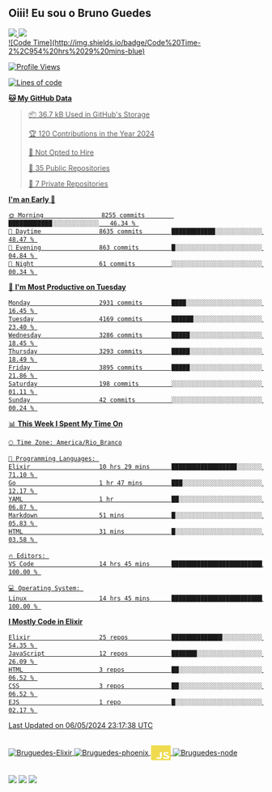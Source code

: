 ## Oiii! Eu sou o Bruno Guedes
 <div>
  <a href="https://github.com/bruguedes">
  <img height="180em" src="https://github-readme-stats.vercel.app/api?username=bruguedes&show_icons=true&theme=dark&include_all_commits=true&count_private=true"/>
  <img height="180em" src="https://github-readme-stats.vercel.app/api/top-langs/?username=bruguedes&layout=compact&langs_count=7&theme=dark"/>
</div>
<div>
  <!--START_SECTION:waka-->
![Code Time](http://img.shields.io/badge/Code%20Time-2%2C954%20hrs%2029%20mins-blue)

![Profile Views](http://img.shields.io/badge/Profile%20Views-150-blue)

![Lines of code](https://img.shields.io/badge/From%20Hello%20World%20I%27ve%20Written-4.1%20million%20lines%20of%20code-blue)

**🐱 My GitHub Data** 

> 📦 36.7 kB Used in GitHub's Storage 
 > 
> 🏆 120 Contributions in the Year 2024
 > 
> 🚫 Not Opted to Hire
 > 
> 📜 35 Public Repositories 
 > 
> 🔑 7 Private Repositories 
 > 
**I'm an Early 🐤** 

```text
🌞 Morning                8255 commits        ████████████░░░░░░░░░░░░░   46.34 % 
🌆 Daytime                8635 commits        ████████████░░░░░░░░░░░░░   48.47 % 
🌃 Evening                863 commits         █░░░░░░░░░░░░░░░░░░░░░░░░   04.84 % 
🌙 Night                  61 commits          ░░░░░░░░░░░░░░░░░░░░░░░░░   00.34 % 
```
📅 **I'm Most Productive on Tuesday** 

```text
Monday                   2931 commits        ████░░░░░░░░░░░░░░░░░░░░░   16.45 % 
Tuesday                  4169 commits        ██████░░░░░░░░░░░░░░░░░░░   23.40 % 
Wednesday                3286 commits        █████░░░░░░░░░░░░░░░░░░░░   18.45 % 
Thursday                 3293 commits        █████░░░░░░░░░░░░░░░░░░░░   18.49 % 
Friday                   3895 commits        █████░░░░░░░░░░░░░░░░░░░░   21.86 % 
Saturday                 198 commits         ░░░░░░░░░░░░░░░░░░░░░░░░░   01.11 % 
Sunday                   42 commits          ░░░░░░░░░░░░░░░░░░░░░░░░░   00.24 % 
```


📊 **This Week I Spent My Time On** 

```text
🕑︎ Time Zone: America/Rio_Branco

💬 Programming Languages: 
Elixir                   10 hrs 29 mins      ██████████████████░░░░░░░   71.10 % 
Go                       1 hr 47 mins        ███░░░░░░░░░░░░░░░░░░░░░░   12.17 % 
YAML                     1 hr                ██░░░░░░░░░░░░░░░░░░░░░░░   06.87 % 
Markdown                 51 mins             █░░░░░░░░░░░░░░░░░░░░░░░░   05.83 % 
HTML                     31 mins             █░░░░░░░░░░░░░░░░░░░░░░░░   03.58 % 

🔥 Editors: 
VS Code                  14 hrs 45 mins      █████████████████████████   100.00 % 

💻 Operating System: 
Linux                    14 hrs 45 mins      █████████████████████████   100.00 % 
```

**I Mostly Code in Elixir** 

```text
Elixir                   25 repos            ██████████████░░░░░░░░░░░   54.35 % 
JavaScript               12 repos            ███████░░░░░░░░░░░░░░░░░░   26.09 % 
HTML                     3 repos             ██░░░░░░░░░░░░░░░░░░░░░░░   06.52 % 
CSS                      3 repos             ██░░░░░░░░░░░░░░░░░░░░░░░   06.52 % 
EJS                      1 repo              █░░░░░░░░░░░░░░░░░░░░░░░░   02.17 % 
```




 Last Updated on 06/05/2024 23:17:38 UTC
<!--END_SECTION:waka-->
</div>
<div style="display: inline_block"><br>
  <img align="center" alt="Bruguedes-Elixir" height="30" width="40" src="https://cdn.jsdelivr.net/gh/devicons/devicon/icons/elixir/elixir-original.svg">
   <img align="center" alt="Bruguedes-phoenix" height="30" width="40" src="https://cdn.jsdelivr.net/gh/devicons/devicon/icons/phoenix/phoenix-original.svg">
  <img align="center" alt="Bruguedes-JavaScript" height="30" width="40" src="https://raw.githubusercontent.com/devicons/devicon/master/icons/javascript/javascript-plain.svg">
  <img align="center" alt="Bruguedes-node" height="30" width="40" src="https://cdn.jsdelivr.net/gh/devicons/devicon/icons/nodejs/nodejs-plain.svg">

</div>

  ##

<div>
  <a href="https://instagram.com/bruguedes21" target="_blank"><img src="https://img.shields.io/badge/-Instagram-%23E4405F?style=for-the-badge&logo=instagram&logoColor=white" target="_blank"></a>
  <a href="https://www.linkedin.com/in/bruguesil/" target="_blank"><img src="https://img.shields.io/badge/-LinkedIn-%230077B5?style=for-the-badge&logo=linkedin&logoColor=white" target="_blank"></a>
  <a href="https://t.me/bruguesil" target="_blank"><img src="https://img.shields.io/badge/Telegram-2CA5E0?style=for-the-badge&logo=telegram&logoColor=white" target="_blank"></a>

</div>
